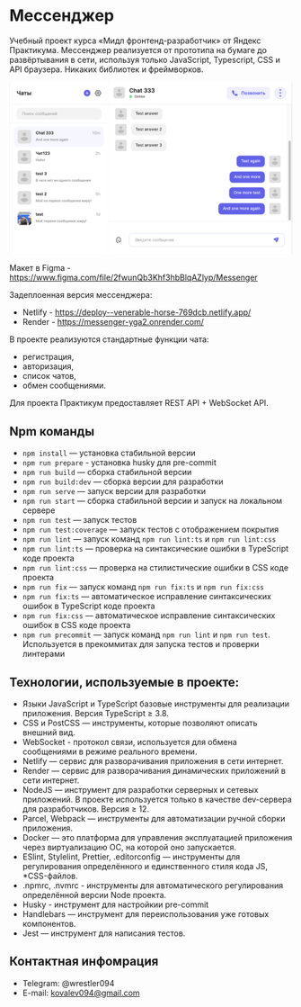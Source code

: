 # Мессенджер

Учебный проект курса «Мидл фронтенд-разработчик» от Яндекс Практикума.
Мессенджер реализуется от прототипа на бумаге до развёртывания в сети, используя только JavaScript, Typescript, CSS и API браузера. Никаких библиотек и фреймворков.

![Messenger](static/demo.png)

Макет в Figma - https://www.figma.com/file/2fwunQb3Khf3hbBlqAZlyp/Messenger

Задеплоенная версия мессенджера:
- Netlify - https://deploy--venerable-horse-769dcb.netlify.app/
- Render - https://messenger-yga2.onrender.com/

В проекте реализуются стандартные функции чата:
- регистрация,
- авторизация,
- список чатов,
- обмен сообщениями.

Для проекта Практикум предоставляет REST API + WebSocket API.

## Npm команды

- `npm install` — установка стабильной версии
- `npm run prepare` - установка husky для pre-commit
- `npm run build` — сборка стабильной версии
- `npm run build:dev` — сборка версии для разработки
- `npm run serve` — запуск версии для разработки
- `npm run start` — сборка стабильной версии и запуск на локальном сервере
- `npm run test` — запуск тестов
- `npm run test:coverage` — запуск тестов с отображением покрытия
- `npm run lint` — запуск команд `npm run lint:ts` и `npm run lint:css`
- `npm run lint:ts` — проверка на синтаксические ошибки в TypeScript коде проекта
- `npm run lint:css` — проверка на стилистические ошибки в CSS коде проекта
- `npm run fix` — запуск команд `npm run fix:ts` и `npm run fix:css`
- `npm run fix:ts` — автоматическое исправление синтаксических ошибок в TypeScript коде проекта
- `npm run fix:css` — автоматическое исправление синтаксических ошибок в CSS коде проекта
- `npm run precommit` — запуск команд `npm run lint` и `npm run test`. Используется в прекоммитах для запуска тестов и проверки линтерами

## Технологии, используемые в проекте:

- Языки JavaScript и TypeScript базовые инструменты для реализации приложения. Версия TypeScript ≥ 3.8.
- CSS и PostCSS — инструменты, которые позволяют описать внешний вид.
- WebSocket - протокол связи, используется для обмена сообщениями в режиме реального времени.
- Netlify — сервис для разворачивания приложения в сети интернет.
- Render — сервис для разворачивания динамических приложений в сети интернет.
- NodeJS — инструмент для разработки серверных и сетевых приложений. В проекте используется только в качестве dev-сервера для разработчиков. Версия ≥ 12.
- Parcel, Webpack — инструменты для автоматизации ручной сборки приложения.
- Docker — это платформа для управления эксплуатацией приложения через виртуализацию ОС, на которой оно запускается.
- ESlint, Stylelint, Prettier, .editorconfig — инструменты для регулирования определённого и единственного стиля кода JS, *CSS-файлов.
- .npmrc, .nvmrc - инструменты для автоматического регулирования определённой версии Node проекта.
- Husky - инструмент для настройкии pre-commit
- Handlebars — инструмент для переиспользования уже готовых компонентов.
- Jest — инструмент для написания тестов.

## Контактная инфомрация

- Telegram: @wrestler094
- E-mail: kovalev094@gmail.com
